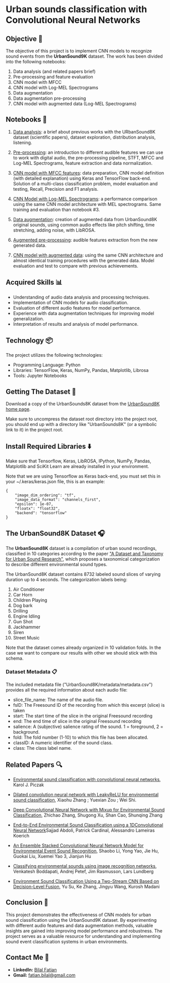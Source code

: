 # Urban sounds classification with Convolutional Neural Networks

## Objective 🎯

The objective of this project is to implement CNN models to recognize sound events from the **UrbanSound9K** dataset. The work has been divided into the following notebooks:

1. Data analysis (and related papers brief)
2. Pre-processing and feature evaluation
3. CNN model with MFCC 
4. CNN model with Log-MEL Spectrograms
5. Data augmentation
6. Data augmentation pre-processing
7. CNN model with augmented data (Log-MEL Spectrograms)

## Notebooks 📒

1. [Data analysis](https://github.com/GorillaBus/urban-audio-classifier/blob/master/1-data-analysis.ipynb): a brief about previous works with the URbanSound8K dataset (scientific papers), dataset exploration, distribution analysis, listening.

2. [Pre-processing](https://github.com/GorillaBus/urban-audio-classifier/blob/master/2-pre-processing.ipynb): an introduction to different audible features we can use to work with digital audio, the pre-processing pipeline, STFT, MFCC and Log-MEL Spectrograms, feature extraction and data normalization.

3. [CNN model with MFCC features](https://github.com/GorillaBus/urban-audio-classifier/blob/master/3-cnn-model-mfcc.ipynb): data preparation, CNN model definition (with detailed explanation) using Keras and TensorFlow back-end. Solution of a multi-class classification problem, model evaluation and testing, Recall, Precision and F1 analysis.

4. [CNN Model with Log-MEL Spectrograms](https://github.com/GorillaBus/urban-audio-classifier/blob/master/4-cnn-model-mel_spec.ipynb): a performance comparison using the same CNN model architecture with MEL spectrograms. Same training and evaluation than notebook #3.

5. [Data augmentation](https://github.com/GorillaBus/urban-audio-classifier/blob/master/5-data-augmentation.ipynb): creation of augmented data from UrbanSound8K original sounds, using common audio effects like pitch shifting, time stretching, adding noise, with LibROSA.

6. [Augmented pre-processing](https://github.com/GorillaBus/urban-audio-classifier/blob/master/6-augmented-pre-processing.ipynb): audible features extraction from the new generated data.

7. [CNN model with augmented data](https://github.com/GorillaBus/urban-audio-classifier/blob/master/7-cnn-model-augmented.ipynb): using the same CNN architecture and almost identical training procedures with the generated data. Model evaluation and test to compare with previous achievements.

## Acquired Skills 📊
- Understanding of audio data analysis and processing techniques.
- Implementation of CNN models for audio classification.
- Evaluation of different audio features for model performance.
- Experience with data augmentation techniques for improving model generalization.
- Interpretation of results and analysis of model performance.

## Technology 📦
The project utilizes the following technologies:
- Programming Language: Python
- Libraries: TensorFlow, Keras, NumPy, Pandas, Matplotlib, Librosa
- Tools: Jupyter Notebooks

## Getting The Dataset 📂

Download a copy of the UrbanSounds8K dataset from the [UrbanSound8K home page](https://urbansounddataset.weebly.com/urbansound8k.html).

Make sure to uncompress the dataset root directory into the project root, you should end up with a directory like "UrbanSounds8K" (or a symbolic link to it) in the project root.


## Install Required Libraries ⬇️

Make sure that Tensorflow, Keras, LibROSA, IPython, NumPy, Pandas, Matplotlib and SciKit Learn are already installed in your environment.

Note that we are using Tensorflow as Keras back-end, you must set this in your ~/.keras/keras.json file, this is an example:

```
{
    "image_dim_ordering": "tf",
    "image_data_format": "channels_first",
    "epsilon": 1e-07,
    "floatx": "float32",
    "backend": "tensorflow"
}
```

## The UrbanSound8K Dataset 🎧

The **UrbanSound8K** dataset is a compilation of urban sound recordings, classified in 10 categories according to the paper ["A Dataset and Taxonomy for Urban Sound Research"](https://urbansounddataset.weebly.com/taxonomy.html), which proposes a taxonomical categorization to describe different environmental sound types.

The UrbanSound8K dataset contains 8732 labeled sound slices of varying duration up to 4 seconds. The categorization labels being:

1. Air Conditioner
1. Car Horn
1. Children Playing
1. Dog bark
1. Drilling
1. Engine Idling
1. Gun Shot
1. Jackhammer
1. Siren
1. Street Music

Note that the dataset comes already organized in 10 validation folds. In the case we want to compare our results with other we should stick with this schema.


### Dataset Metadata 📋

The included metadata file ("UrbanSound8K/metadata/metadata.csv") provides all the required information about each audio file:

* slice_file_name: The name of the audio file.
* fsID: The Freesound ID of the recording from which this excerpt (slice) is taken
* start: The start time of the slice in the original Freesound recording
* end: The end time of slice in the original Freesound recording
* salience: A (subjective) salience rating of the sound. 1 = foreground, 2 = background.
* fold: The fold number (1-10) to which this file has been allocated.
* classID: A numeric identifier of the sound class.
* class: The class label name.

## Related Papers 🔍 

* [Environmental sound classification with convolutional neural networks](https://ieeexplore.ieee.org/abstract/document/7324337), Karol J. Piczak

* [Dilated convolution neural network with LeakyReLU for environmental sound classification](https://ieeexplore.ieee.org/abstract/document/8096153),  Xiaohu Zhang ; Yuexian Zou ; Wei Shi.

* [Deep Convolutional Neural Network with Mixup for Environmental Sound Classification](https://arxiv.org/abs/1808.08405), Zhichao Zhang, Shugong Xu, Shan Cao, Shunqing Zhang

* [End-to-End Environmental Sound Classification using a 1DConvolutional Neural Network](https://arxiv.org/abs/1904.08990)Sajjad Abdoli, Patrick Cardinal, Alessandro Lameiras Koerich

* [An Ensemble Stacked Convolutional Neural Network Model for Environmental Event Sound Recognition](https://www.mdpi.com/2076-3417/8/7/1152), Shaobo Li, Yong Yao, Jie Hu, Guokai Liu, Xuemei Yao 3, Jianjun Hu

* [Classifying environmental sounds using image recognition networks](https://www.sciencedirect.com/science/article/pii/S1877050917316599), Venkatesh Boddapati, Andrej Petef, Jim Rasmusson, Lars Lundberg

* [Environment Sound Classification Using a Two-Stream CNN Based on Decision-Level Fusion](https://www.ncbi.nlm.nih.gov/pmc/articles/PMC6479959/), Yu Su, Ke Zhang, Jingyu Wang, Kurosh Madani

## Conclusion 📝

This project demonstrates the effectiveness of CNN models for urban sound classification using the UrbanSound9K dataset. By experimenting with different audio features and data augmentation methods, valuable insights are gained into improving model performance and robustness. The project serves as a valuable resource for understanding and implementing sound event classification systems in urban environments.

## Contact Me 📨

- **LinkedIn:** [Bilal Fatian](https://www.linkedin.com/in/bilal-fatian-806813254/)
- **Gmail:** [fatian.bilal@gmail.com](mailto:fatian.bilal@gmail.com)
